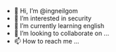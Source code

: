 - 👋 Hi, I’m @ingneilgom
- 👀 I’m interested in security
- 🌱 I’m currently learning english 
- 💞️ I’m looking to collaborate on ...
- 📫 How to reach me ...

<!---
ingneilgom/ingneilgom is a ✨ special ✨ repository because its `README.md` (this file) appears on your GitHub profile.
You can click the Preview link to take a look at your changes.
--->
